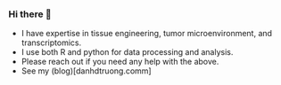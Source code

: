 ### Hi there 👋
- I have expertise in tissue engineering, tumor microenvironment, and transcriptomics. 
- I use both R and python for data processing and analysis.
- Please reach out if you need any help with the above.
- See my (blog)[danhdtruong.comm]



<!--
**danhtruong/danhtruong** is a ✨ _special_ ✨ repository because its `README.md` (this file) appears on your GitHub profile.

Here are some ideas to get you started:

- 🔭 I’m currently working on ...
- 🌱 I’m currently learning ...
- 👯 I’m looking to collaborate on ...
- 🤔 I’m looking for help with ...
- 💬 Ask me about ...
- 📫 How to reach me: ...
- 😄 Pronouns: ...
- ⚡ Fun fact: ...
-->
